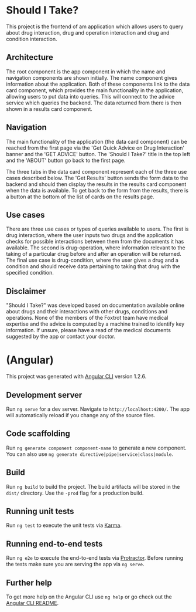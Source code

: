 # Should I Take?

This project is the frontend of am application which allows users to query about drug interaction, drug and operation interaction and drug and condition interaction.

## Architecture

The root component is the app component in which the name and navigation components are shown initially. The name component gives information about the application. Both of these components link to the data card component, which provides the main functionality in the application, allowing users to put data into queries. This will connect to the advice service which queries the backend. The data returned from there is then shown in a results card component.

## Navigation

The main functionality of the application (the data card component) can be reached from the first page via the 'Get Quick Advice on Drug Interaction' banner and the 'GET ADVICE' button. The 'Should I Take?' title in the top left and the 'ABOUT' button go back to the first page.

The three tabs in the data card component represent each of the three use cases described below. The 'Get Results' button sends the form data to the backend and should then display the results in the results card component when the data is available. To get back to the form from the results, there is a button at the bottom of the list of cards on the results page.

## Use cases

There are three use cases or types of queries available to users. The first is drug interaction, where the user inputs two drugs and the application checks for possible interactions between them from the documents it has available. The second is drug-operation, where information relevant to the taking of a particular drug before and after an operation will be returned. The final use case is drug-condition, where the user gives a drug and a condition and should receive data pertaining to taking that drug with the specified condition.

## Disclaimer

"Should I Take?" was developed based on documentation available online about drugs and their interactions with other drugs, conditions and operations. None of the members of the Foxtrot team have medical expertise and the advice is computed by a machine trained to identify key information. If unsure, please have a read of the medical documents suggested by the app or contact your doctor.

# (Angular)

This project was generated with [Angular CLI](https://github.com/angular/angular-cli) version 1.2.6.

## Development server

Run `ng serve` for a dev server. Navigate to `http://localhost:4200/`. The app will automatically reload if you change any of the source files.

## Code scaffolding

Run `ng generate component component-name` to generate a new component. You can also use `ng generate directive|pipe|service|class|module`.

## Build

Run `ng build` to build the project. The build artifacts will be stored in the `dist/` directory. Use the `-prod` flag for a production build.

## Running unit tests

Run `ng test` to execute the unit tests via [Karma](https://karma-runner.github.io).

## Running end-to-end tests

Run `ng e2e` to execute the end-to-end tests via [Protractor](http://www.protractortest.org/).
Before running the tests make sure you are serving the app via `ng serve`.

## Further help

To get more help on the Angular CLI use `ng help` or go check out the [Angular CLI README](https://github.com/angular/angular-cli/blob/master/README.md).
